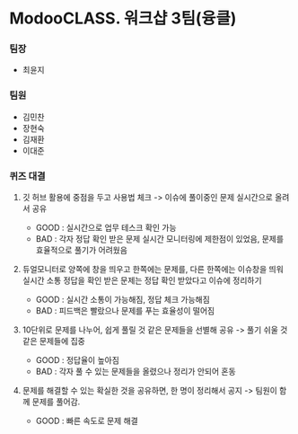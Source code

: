 
# ModooCLASS. 워크샵 3팀(융클)

### 팀장
- 최윤지

### 팀원
- 김민찬
- 장현숙
- 김재환
- 이대준



### 퀴즈 대결
1. 깃 허브 활용에 중점을 두고 사용법 체크 -> 이슈에 풀이중인 문제 실시간으로 올려서 공유
   - GOOD : 실시간으로 업무 테스크 확인 가능
   - BAD : 각자 정답 확인 받은 문제 실시간 모니터링에 제한점이 있었음, 문제를 효율적으로 풀기가 어려웠음
  
2. 듀얼모니터로 양쪽에 창을 띄우고 한쪽에는 문제를, 다른 한쪽에는 이슈창을 띄워 실시간 소통
   정답을 확인 받은 문제는 정답 확인 받았다고 이슈에 정리하기
   - GOOD :  실시간 소통이 가능해짐, 정답 체크 가능해짐
   - BAD : 피드백은 빨랐으나 문제를 푸는 효율성이 떨어짐
   
3. 10단위로 문제를 나누어, 쉽게 풀릴 것 같은 문제들을 선별해 공유 -> 풀기 쉬울 것 같은 문제들에 집중
   - GOOD : 정답율이 높아짐
   - BAD : 각자 풀 수 있는 문제들을 올렸으나 정리가 안되어 혼동
   
4. 문제를 해결할 수 있는 확실한 것을 공유하면, 한 명이 정리해서 공지 ->  팀원이 함께 문제를 풀어감.
   - GOOD : 빠른 속도로 문제 해결  
